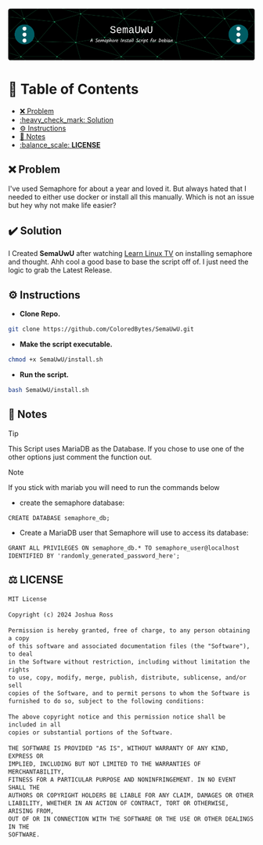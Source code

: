 ![Header](./assets/images/github-header-image.png)

# :link: Table of Contents

- [:x: Problem](#x-problem)
- [:heavy\_check\_mark: Solution](#heavy_check_mark-solution)
- [:gear: Instructions](#gear-instructions)
- [:memo: Notes](#memo-notes)
- [:balance\_scale: **LICENSE**](#balance_scale-license)


## :x: Problem

I've used Semaphore for about a year and loved it. But always hated that I needed to either use docker or install all this manually. Which is not an issue but hey why not make life easier? 

## :heavy_check_mark: Solution

I Created **SemaUwU**  after watching [Learn Linux TV](https://www.learnlinux.tv/complete-ansible-semaphore-tutorial-from-installation-to-automation/#more-4065) on installing semaphore and thought. Ahh cool a good base to base the script off of. I just need the logic to grab the Latest Release. 

## :gear: Instructions

- **Clone Repo.**

```bash
git clone https://github.com/ColoredBytes/SemaUwU.git
```
- **Make the script executable.**

```bash
chmod +x SemaUwU/install.sh
```
- **Run the script.**
 
 ```bash
 bash SemaUwU/install.sh
```

## :memo: Notes
> [!TIP]
> This Script uses MariaDB as the Database. If you chose to use one of the other options just comment the function out.

>[!NOTE]
> If you stick with mariab you will need to run the commands below

- create the semaphore database:

```
CREATE DATABASE semaphore_db;
```
- Create a MariaDB user that Semaphore will use to access its database:

```
GRANT ALL PRIVILEGES ON semaphore_db.* TO semaphore_user@localhost IDENTIFIED BY 'randomly_generated_password_here';
```

## :balance_scale: **LICENSE**

```
MIT License

Copyright (c) 2024 Joshua Ross

Permission is hereby granted, free of charge, to any person obtaining a copy
of this software and associated documentation files (the "Software"), to deal
in the Software without restriction, including without limitation the rights
to use, copy, modify, merge, publish, distribute, sublicense, and/or sell
copies of the Software, and to permit persons to whom the Software is
furnished to do so, subject to the following conditions:

The above copyright notice and this permission notice shall be included in all
copies or substantial portions of the Software.

THE SOFTWARE IS PROVIDED "AS IS", WITHOUT WARRANTY OF ANY KIND, EXPRESS OR
IMPLIED, INCLUDING BUT NOT LIMITED TO THE WARRANTIES OF MERCHANTABILITY,
FITNESS FOR A PARTICULAR PURPOSE AND NONINFRINGEMENT. IN NO EVENT SHALL THE
AUTHORS OR COPYRIGHT HOLDERS BE LIABLE FOR ANY CLAIM, DAMAGES OR OTHER
LIABILITY, WHETHER IN AN ACTION OF CONTRACT, TORT OR OTHERWISE, ARISING FROM,
OUT OF OR IN CONNECTION WITH THE SOFTWARE OR THE USE OR OTHER DEALINGS IN THE
SOFTWARE.
```
